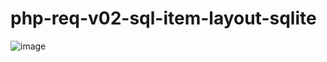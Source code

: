 # php-req-v02-sql-item-layout-sqlite

![image](https://user-images.githubusercontent.com/1501327/159147735-c4360cd3-b36f-4995-b265-6056c1fc97a4.png)
